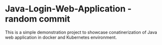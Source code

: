 # Java-Login-Web-Application - random commit

This is a simple demonstration project to showcase conatinerization of Java web application in docker and Kubernetes environment.
